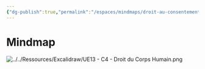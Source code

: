 ```yaml
---
{"dg-publish":true,"permalink":"/espaces/mindmaps/droit-au-consentement/","tags":["mindmaps"],"noteIcon":"2"}
---
```



# Mindmap
![../../Ressources/Excalidraw/UE13 - C4 - Droit du Corps Humain.png](/img/user/Ressources/Excalidraw/UE13%20-%20C4%20-%20Droit%20du%20Corps%20Humain.png)